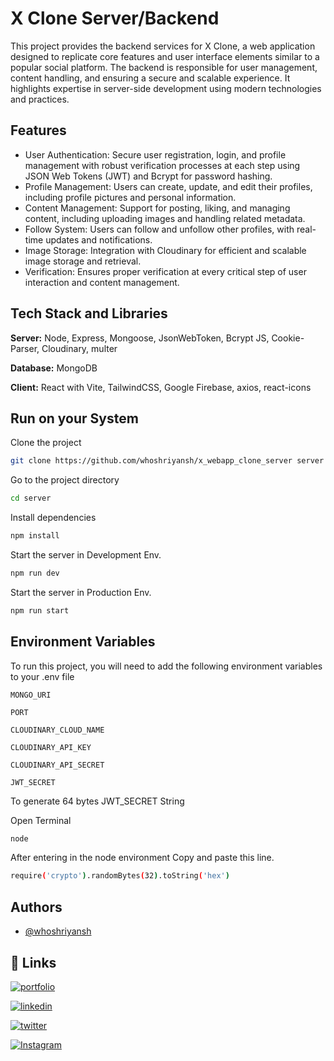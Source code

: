 
# X Clone Server/Backend

This project provides the backend services for X Clone, a web application designed to replicate core features and user interface elements similar to a popular social platform. The backend is responsible for user management, content handling, and ensuring a secure and scalable experience. It highlights expertise in server-side development using modern technologies and practices.

## Features

- User Authentication: Secure user registration, login, and profile management with robust verification processes at each step using JSON Web Tokens (JWT) and Bcrypt for password hashing.
- Profile Management: Users can create, update, and edit their profiles, including profile pictures and personal information.
- Content Management: Support for posting, liking, and managing content, including uploading images and handling related metadata.
- Follow System: Users can follow and unfollow other profiles, with real-time updates and notifications.
- Image Storage: Integration with Cloudinary for efficient and scalable image storage and retrieval.
- Verification: Ensures proper verification at every critical step of user interaction and content management.
## Tech Stack and Libraries

**Server:** Node, Express, Mongoose, JsonWebToken, Bcrypt JS, Cookie-Parser, Cloudinary, multer

**Database:** MongoDB

**Client:** React with Vite, TailwindCSS, Google Firebase, axios, react-icons
## Run on your System

Clone the project

```bash
git clone https://github.com/whoshriyansh/x_webapp_clone_server server
```

Go to the project directory

```bash
cd server
```

Install dependencies

```bash
npm install
```

Start the server in Development Env.

```bash
npm run dev
```

Start the server in Production Env.

```bash
npm run start
```


## Environment Variables

To run this project, you will need to add the following environment variables to your .env file

`MONGO_URI`  

`PORT` 

`CLOUDINARY_CLOUD_NAME`

`CLOUDINARY_API_KEY`

`CLOUDINARY_API_SECRET`

`JWT_SECRET`

To generate 64 bytes JWT_SECRET String 

Open Terminal
```bash
node
```
After entering in the node environment Copy and paste this line.

```bash
require('crypto').randomBytes(32).toString('hex')
```
## Authors

- [@whoshriyansh](https://www.linkedin.com/in/whoshriyansh/)
## 🔗 Links
[![portfolio](https://img.shields.io/badge/my_portfolio-orange?style=for-the-badge&logo=ko-fi&logoColor=white)](https://whoshriyansh.vercel.app/)

[![linkedin](https://img.shields.io/badge/LinkedIn-0A66C2.svg?style=for-the-badge&logo=LinkedIn&logoColor=white)](https://www.linkedin.com/in/whoshriyansh/)

[![twitter](https://img.shields.io/badge/X-000000.svg?style=for-the-badge&logo=X&logoColor=white)](https://x.com/whoshriyansh)

[![Instagram](https://img.shields.io/badge/Instagram-E4405F.svg?style=for-the-badge&logo=Instagram&logoColor=white)](https://www.instagram.com/whoshriyansh)
